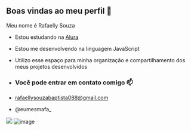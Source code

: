 ## Boas vindas ao meu perfil 💌

Meu nome é Rafaelly Souza

- Estou estudando na [Alura](https://www.alura.com.br)
- Estou me desenvolvendo na linguagem JavaScript
- Utilizo esse espaço para minha organização e compartilhamento dos meus projetos desenvolvidos

- ### Você pode entrar em contato comigo 📫

- rafaellysouzabaptista088@gmail.com
- @eumesmafa_

![](![image](https://github.com/user-attachments/assets/66530901-7709-4314-941a-82791f5d78c9))
![image](https://github.com/user-attachments/assets/66530901-7709-4314-941a-82791f5d78c9)
